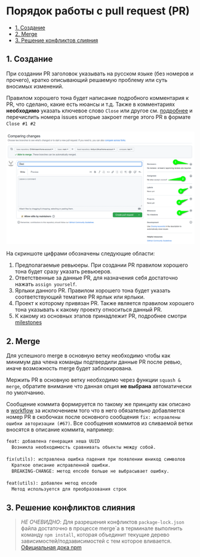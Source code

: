 # Порядок работы с pull request (PR) <!-- omit in toc -->

- [1. Создание](#1-создание)
- [2. Merge](#2-merge)
- [3. Решение конфликтов слияния](#3-решение-конфликтов-слияния)

## 1. Создание

При создании PR заголовок указывать на русском языке (без номеров и прочего), кратко описывающий решаемую проблему или суть вносимых изменений.

Правилом хорошего тона будет написание подробного комментария к PR, что сделано, какие есть нюансы и т.д. Также в комментариях **необходимо** указать ключевое слово `Close` или другое см. [подробнее](https://docs.github.com/en/issues/tracking-your-work-with-issues/linking-a-pull-request-to-an-issue) и перечислить номера issues которые закроет merge этого PR в формате `Close #1 #2`

![create-pr-view](images/pr/create-pr-view.png)

На скриншоте цифрами обозначены следующие области:

1. Предполагаемые ревьюеры. При создании PR правилом хорошего тона будет сразу указать ревьюеров.
2. Ответственные за данные PR, для назначения себя достаточно нажать `assign yourself`.
3. Ярлыки данного PR. Правилом хорошего тона будет указать соответствующий тематике PR ярлык или ярлыки.
4. Проект к которому привязан PR. Также является правилом хорошего тона указывать к какому проекту относиться данный PR.
5. К какому из основных этапов принадлежит PR, подробнее смотри [milestones](milestones.md)

## 2. Merge

Для успешного merge в основную ветку необходимо чтобы как минимум два члена команды подтвердили данные PR после ревью, иначе возможность merge будет заблокирована.

Мержить PR в основную ветку необходимо через функции `squash & merge`, обратите внимание что данная опция **не выбрана** автоматически по умолчанию.

Сообщение коммита формируется по такому же принципу как описано в [workflow](workflow.md#1-git) за исключением того что в него обязательно добавляется номер PR в скобочках после основного сообщения `fix: исправлены ошибки авторизации (#67)`. Все сообщения коммитов из сливаемой ветки вносятся в описание коммита, например:

```
feat: добавлена генерация хеша UUID
  Возникла необходимость сравнивать объекты между собой.

fix(utils): исправлена ошибка падения при появлении юникод символов
  Краткое описание исправленной ошибки.
  BREAKING-CHANGE: метод encode больше не выбрасывает ошибку.

feat(utils): добавлен метод encode
  Метод используется для преобразования строк 
```
## 3. Решение конфликтов слияния

> _НЕ ОЧЕВИДНО_: Для разрешения конфликтов `package-lock.json` файла достаточно в процессе merge\`а в терминале выполнить команду `npm install`, которая объединит текущие дерево зависимостей/подзависимостей с тем которое вливается. [Официальная дока npm](https://docs.npmjs.com/cli/v6/configuring-npm/package-locks#resolving-lockfile-conflicts)